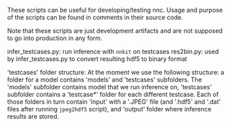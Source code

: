 These scripts can be useful for developing/testing nnc. Usage and purpose of the scripts can be found in comments in their source code.

Note that these scripts are just development artifacts and are not supposed to go into production in any form. 

infer_testcases.py: run inference with `nnkit` on testcases
res2bin.py: used by infer_testcases.py to convert resulting hdf5 to binary format

'testcases' folder structure:
At the moment we use the following structure: a folder for a model contains 'models' and 'testcases' subfolders. The 'models' subfolder contains model that we run inference on, 'testcases' subfolder contains a 'testcase*' folder for each different testcase. Each of those folders in turn contain 'input' with a '.JPEG' file (and '.hdf5' and '.dat' files after running `jpeg2hdf5` script), and 'output' folder where inference results are stored. 
